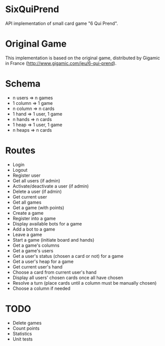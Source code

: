 # SixQuiPrend
API implementation of small card game "6 Qui Prend".

# Original Game
This implementation is based on the original game, distributed by Gigamic in
France (http://www.gigamic.com/jeu/6-qui-prend).

# Schema
* n users => n games
* 1 column => 1 game
* n column => n cards
* 1 hand => 1 user, 1 game
* n hands => n cards
* 1 heap => 1 user, 1 game
* n heaps => n cards

# Routes
* Login
* Logout
* Register user
* Get all users (if admin)
* Activate/deactivate a user (if admin)
* Delete a user (if admin)
* Get current user
* Get all games
* Get a game (with points)
* Create a game
* Register into a game
* Display available bots for a game
* Add a bot to a game
* Leave a game
* Start a game (initiate board and hands)
* Get a game's columns
* Get a game's users
* Get a user's status (chosen a card or not) for a game
* Get a user's heap for a game
* Get current user's hand
* Choose a card from current user's hand
* Display all users' chosen cards once all have chosen
* Resolve a turn (place cards until a column must be manually chosen)
* Choose a column if needed

# TODO
* Delete games
* Count points
* Statistics
* Unit tests
